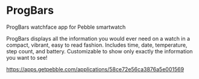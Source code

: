 # ProgBars
ProgBars watchface app for Pebble smartwatch

ProgBars displays all the information you would ever need on a watch in a compact, vibrant, easy to read fashion. 
Includes time, date, temperature, step count, and battery. 
Customizable to show only exactly the information you want to see!

https://apps.getpebble.com/applications/58ce72e56ca3876a5e001569
